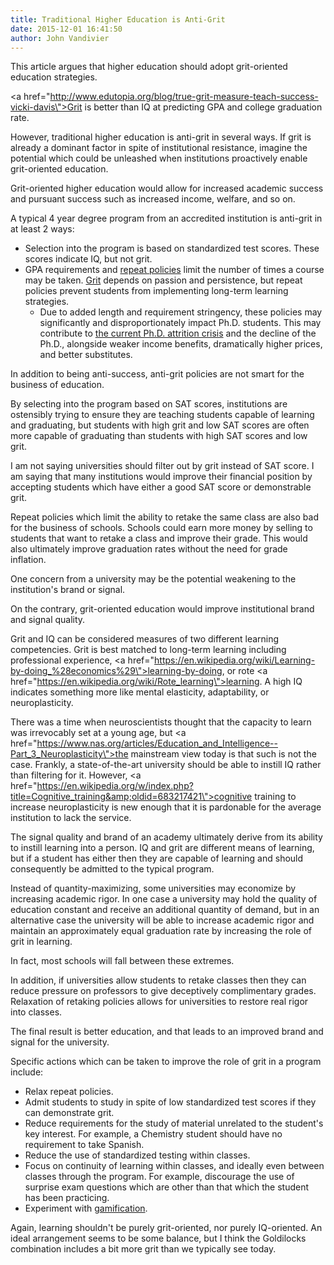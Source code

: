 ```yaml
---
title: Traditional Higher Education is Anti-Grit
date: 2015-12-01 16:41:50
author: John Vandivier
---
```




This article argues that higher education should adopt grit-oriented education strategies.

<a href=\"http://www.edutopia.org/blog/true-grit-measure-teach-success-vicki-davis\">Grit is better than IQ at predicting GPA and college graduation rate</a>.

However, traditional higher education is anti-grit in several ways. If grit is already a dominant factor in spite of institutional resistance, imagine the potential which could be unleashed when institutions proactively enable grit-oriented education.

Grit-oriented higher education would allow for increased academic success and pursuant success such as increased income, welfare, and so on.

A typical 4 year degree program from an accredited institution is anti-grit in at least 2 ways:
<ul>
	<li>Selection into the program is based on standardized test scores. These scores indicate IQ, but not grit.</li>
	<li>GPA requirements and <a href=\"http://catalog.gmu.edu/content.php?catoid=15&amp;navoid=1168\">repeat policies</a> limit the number of times a course may be taken. <a href=\"https://en.wikipedia.org/wiki/Grit_%28personality_trait%29\">Grit</a> depends on passion and persistence, but repeat policies prevent students from implementing long-term learning strategies.
<ul>
	<li>Due to added length and requirement stringency, these policies may significantly and disproportionately impact Ph.D. students. This may contribute to <a href=\"http://chronicle.com/article/PhD-Attrition-How-Much-Is/140045/\">the current Ph.D. attrition crisis</a> and the decline of the Ph.D., alongside weaker income benefits, dramatically higher prices, and better substitutes.</li>
</ul>
</li>
</ul>
In addition to being anti-success, anti-grit policies are not smart for the business of education.

By selecting into the program based on SAT scores, institutions are ostensibly trying to ensure they are teaching students capable of learning and graduating, but students with high grit and low SAT scores are often more capable of graduating than students with high SAT scores and low grit.

I am not saying universities should filter out by grit instead of SAT score. I am saying that many institutions would improve their financial position by accepting students which have either a good SAT score or demonstrable grit.

Repeat policies which limit the ability to retake the same class are also bad for the business of schools. Schools could earn more money by selling to students that want to retake a class and improve their grade. This would also ultimately improve graduation rates without the need for grade inflation.

One concern from a university may be the potential weakening to the institution's brand or signal.

On the contrary, grit-oriented education would improve institutional brand and signal quality.

Grit and IQ can be considered measures of two different learning competencies. Grit is best matched to long-term learning including professional experience, <a href=\"https://en.wikipedia.org/wiki/Learning-by-doing_%28economics%29\">learning-by-doing</a>, or rote <a href=\"https://en.wikipedia.org/wiki/Rote_learning\">learning</a>. A high IQ indicates something more like mental elasticity, adaptability, or neuroplasticity.

There was a time when neuroscientists thought that the capacity to learn was irrevocably set at a young age, but <a href=\"https://www.nas.org/articles/Education_and_Intelligence--Part_3_Neuroplasticity\">the mainstream view today</a> is that such is not the case. Frankly, a state-of-the-art university should be able to instill IQ rather than filtering for it. However, <a href=\"https://en.wikipedia.org/w/index.php?title=Cognitive_training&amp;oldid=683217421\">cognitive training to increase neuroplasticity</a> is new enough that it is pardonable for the average institution to lack the service.

The signal quality and brand of an academy ultimately derive from its ability to instill learning into a person. IQ and grit are different means of learning, but if a student has either then they are capable of learning and should consequently be admitted to the typical program.

Instead of quantity-maximizing, some universities may economize by increasing academic rigor. In one case a university may hold the quality of education constant and receive an additional quantity of demand, but in an alternative case the university will be able to increase academic rigor and maintain an approximately equal graduation rate by increasing the role of grit in learning.

In fact, most schools will fall between these extremes.

In addition, if universities allow students to retake classes then they can reduce pressure on professors to give deceptively complimentary grades. Relaxation of retaking policies allows for universities to restore real rigor into classes.

The final result is better education, and that leads to an improved brand and signal for the university.

Specific actions which can be taken to improve the role of grit in a program include:
<ul>
	<li>Relax repeat policies.</li>
	<li>Admit students to study in spite of low standardized test scores if they can demonstrate grit.</li>
	<li>Reduce requirements for the study of material unrelated to the student's key interest. For example, a Chemistry student should have no requirement to take Spanish.</li>
	<li>Reduce the use of standardized testing within classes.</li>
	<li>Focus on continuity of learning within classes, and ideally even between classes through the program. For example, discourage the use of surprise exam questions which are other than that which the student has been practicing.</li>
	<li>Experiment with <a href=\"https://en.wikipedia.org/wiki/Gamification\">gamification</a>.</li>
</ul>
Again, learning shouldn't be purely grit-oriented, nor purely IQ-oriented. An ideal arrangement seems to be some balance, but I think the Goldilocks combination includes a bit more grit than we typically see today.